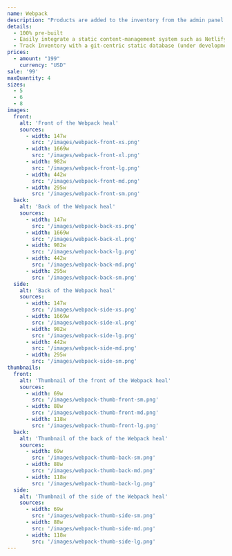 ```yaml
---
name: Webpack
description: "Products are added to the inventory from the admin panel. You can access this from the gocommerce.com/admin page. Check it out to learn more.\_"
details:
  - 100% pre-built
  - Easily integrate a static content-management system such as Netlify-CMS
  - Track Inventory with a git-centric static database (under development)
prices:
  - amount: "199"
    currency: "USD"
sale: '99'
maxQuantity: 4
sizes:
  - 5
  - 6
  - 8
images:
  front:
    alt: 'Front of the Webpack heal'
    sources:
      - width: 147w
        src: '/images/webpack-front-xs.png'
      - width: 1669w
        src: '/images/webpack-front-xl.png'
      - width: 982w
        src: '/images/webpack-front-lg.png'
      - width: 442w
        src: '/images/webpack-front-md.png'
      - width: 295w
        src: '/images/webpack-front-sm.png'
  back:
    alt: 'Back of the Webpack heal'
    sources:
      - width: 147w
        src: '/images/webpack-back-xs.png'
      - width: 1669w
        src: '/images/webpack-back-xl.png'
      - width: 982w
        src: '/images/webpack-back-lg.png'
      - width: 442w
        src: '/images/webpack-back-md.png'
      - width: 295w
        src: '/images/webpack-back-sm.png'
  side:
    alt: 'Back of the Webpack heal'
    sources:
      - width: 147w
        src: '/images/webpack-side-xs.png'
      - width: 1669w
        src: '/images/webpack-side-xl.png'
      - width: 982w
        src: '/images/webpack-side-lg.png'
      - width: 442w
        src: '/images/webpack-side-md.png'
      - width: 295w
        src: '/images/webpack-side-sm.png'
thumbnails:
  front:
    alt: 'Thumbnail of the front of the Webpack heal'
    sources:
      - width: 69w
        src: '/images/webpack-thumb-front-sm.png'
      - width: 88w
        src: '/images/webpack-thumb-front-md.png'
      - width: 118w
        src: '/images/webpack-thumb-front-lg.png'
  back:
    alt: 'Thumbnail of the back of the Webpack heal'
    sources:
      - width: 69w
        src: '/images/webpack-thumb-back-sm.png'
      - width: 88w
        src: '/images/webpack-thumb-back-md.png'
      - width: 118w
        src: '/images/webpack-thumb-back-lg.png'
  side:
    alt: 'Thumbnail of the side of the Webpack heal'
    sources:
      - width: 69w
        src: '/images/webpack-thumb-side-sm.png'
      - width: 88w
        src: '/images/webpack-thumb-side-md.png'
      - width: 118w
        src: '/images/webpack-thumb-side-lg.png'
---
```

